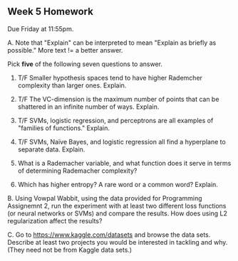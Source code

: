 Week 5 Homework
--

Due Friday at 11:55pm.

A.  Note that "Explain" can be interpreted to mean "Explain as briefly as possible."  More text != a better answer.
   
   Pick **five** of the following seven questions to answer.

1.  T/F  Smaller hypothesis spaces tend to have higher Rademcher complexity than larger ones.  Explain.
    
2.  T/F  The VC-dimension is the maximum number of points that can be shattered in an infinite number of ways.  Explain.
    
3.  T/F  SVMs, logistic regression, and perceptrons are all examples of "families of functions."  Explain.

4.  T/F SVMs, Naïve Bayes, and logistic regression all find a hyperplane to separate data. Explain.

6.  What is a Rademacher variable, and what function does it serve in terms of determining Rademacher complexity?

7.  Which has higher entropy?  A rare word or a common word?  Explain.

B.  Using Vowpal Wabbit, using the data provided for Programming Assignemnt 2, run the experiment with at least two different
    loss functions (or neural networks or SVMs) and compare the results.  How does using L2 regularization affect the results?
    
C.  Go to https://www.kaggle.com/datasets and browse the data sets.  
    Describe at least two projects you would be interested in tackling and why.  (They need not be from Kaggle data sets.)
